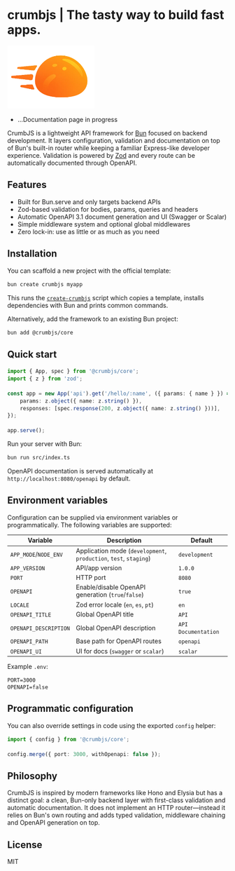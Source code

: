 # crumbjs | The tasty way to build fast apps.

<img src="./logo/crumbjs.png" alt="CrumbJS Logo" width="200"/>

- ...Documentation page in progress

CrumbJS is a lightweight API framework for [Bun](https://bun.com/) focused on backend development. It layers configuration, validation and documentation on top of Bun's built-in router while keeping a familiar Express-like developer experience. Validation is powered by [Zod](https://github.com/colinhacks/zod) and every route can be automatically documented through OpenAPI.

## Features

- Built for Bun.serve and only targets backend APIs
- Zod-based validation for bodies, params, queries and headers
- Automatic OpenAPI 3.1 document generation and UI (Swagger or Scalar)
- Simple middleware system and optional global middlewares
- Zero lock-in: use as little or as much as you need

## Installation

You can scaffold a new project with the official template:

```bash
bun create crumbjs myapp
```

This runs the [`create-crumbjs`](../create-crumbjs) script which copies a template, installs dependencies with Bun and prints common commands.

Alternatively, add the framework to an existing Bun project:

```bash
bun add @crumbjs/core
```

## Quick start

```ts
import { App, spec } from '@crumbjs/core';
import { z } from 'zod';

const app = new App('api').get('/hello/:name', ({ params: { name } }) => ({ name }), {
	params: z.object({ name: z.string() }),
	responses: [spec.response(200, z.object({ name: z.string() }))],
});

app.serve();
```

Run your server with Bun:

```bash
bun run src/index.ts
```

OpenAPI documentation is served automatically at `http://localhost:8080/openapi` by default.

## Environment variables

Configuration can be supplied via environment variables or programmatically. The following variables are supported:

| Variable              | Description                                                       | Default             |
| --------------------- | ----------------------------------------------------------------- | ------------------- |
| `APP_MODE`/`NODE_ENV` | Application mode (`development`, `production`, `test`, `staging`) | `development`       |
| `APP_VERSION`         | API/app version                                                   | `1.0.0`             |
| `PORT`                | HTTP port                                                         | `8080`              |
| `OPENAPI`             | Enable/disable OpenAPI generation (`true`/`false`)                | `true`              |
| `LOCALE`              | Zod error locale (`en`, `es`, `pt`)                               | `en`                |
| `OPENAPI_TITLE`       | Global OpenAPI title                                              | `API`               |
| `OPENAPI_DESCRIPTION` | Global OpenAPI description                                        | `API Documentation` |
| `OPENAPI_PATH`        | Base path for OpenAPI routes                                      | `openapi`           |
| `OPENAPI_UI`          | UI for docs (`swagger` or `scalar`)                               | `scalar`            |

Example `.env`:

```env
PORT=3000
OPENAPI=false
```

## Programmatic configuration

You can also override settings in code using the exported `config` helper:

```ts
import { config } from '@crumbjs/core';

config.merge({ port: 3000, withOpenapi: false });
```

## Philosophy

CrumbJS is inspired by modern frameworks like Hono and Elysia but has a distinct goal: a clean, Bun-only backend layer with first-class validation and automatic documentation. It does not implement an HTTP router—instead it relies on Bun's own routing and adds typed validation, middleware chaining and OpenAPI generation on top.

## License

MIT
